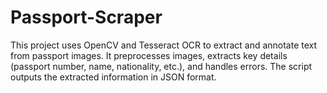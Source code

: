 # Passport-Scraper
This project uses OpenCV and Tesseract OCR to extract and annotate text from passport images. It preprocesses images, extracts key details (passport number, name, nationality, etc.), and handles errors. The script outputs the extracted information in JSON format.
